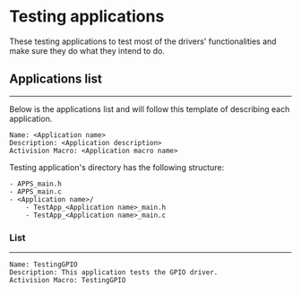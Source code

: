 # Testing applications

These testing applications to test most of the drivers' functionalities and make sure they do what they intend to do.

## Applications list
---

Below is the applications list and will follow this template of describing each application.

```
Name: <Application name>
Description: <Application description>
Activision Macro: <Application macro name>
```
Testing application's directory has the following structure:

```
- APPS_main.h
- APPS_main.c
- <Application name>/
    - TestApp_<Application name>_main.h
    - TestApp_<Application name>_main.c
```

### List
---

```
Name: TestingGPIO
Description: This application tests the GPIO driver.
Activision Macro: TestingGPIO
```
